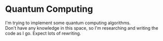 # Quantum Computing
I'm trying to implement some quantum computing algorithms.\
Don't have any knowledge in this space, so I'm researching and writing the code as I go. Expect lots of rewriting.